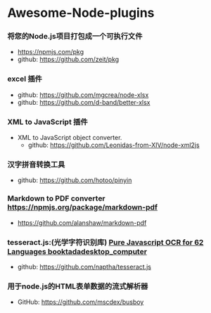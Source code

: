# Awesome-Node-plugins

### 将您的Node.js项目打包成一个可执行文件
- https://npmjs.com/pkg
- github: https://github.com/zeit/pkg


### excel 插件
- github: https://github.com/mgcrea/node-xlsx
- github: https://github.com/d-band/better-xlsx

### XML to JavaScript 插件
- XML to JavaScript object converter.
  - github: https://github.com/Leonidas-from-XIV/node-xml2js
  
### 汉字拼音转换工具
  - github: https://github.com/hotoo/pinyin

### Markdown to PDF converter https://npmjs.org/package/markdown-pdf
  - https://github.com/alanshaw/markdown-pdf

### tesseract.js:(光学字符识别库) [Pure Javascript OCR for 62 Languages booktadadesktop_computer ](http://tesseract.projectnaptha.com/)
  - github: https://github.com/naptha/tesseract.js

### 用于node.js的HTML表单数据的流式解析器
- GitHub: https://github.com/mscdex/busboy
